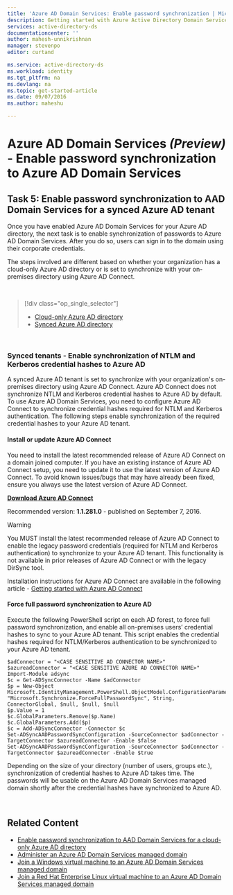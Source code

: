 ```yaml
---
title: 'Azure AD Domain Services: Enable password synchronization | Microsoft Azure'
description: Getting started with Azure Active Directory Domain Services
services: active-directory-ds
documentationcenter: ''
author: mahesh-unnikrishnan
manager: stevenpo
editor: curtand

ms.service: active-directory-ds
ms.workload: identity
ms.tgt_pltfrm: na
ms.devlang: na
ms.topic: get-started-article
ms.date: 09/07/2016
ms.author: maheshu

---
```

# Azure AD Domain Services *(Preview)* - Enable password synchronization to Azure AD Domain Services
## Task 5: Enable password synchronization to AAD Domain Services for a synced Azure AD tenant
Once you have enabled Azure AD Domain Services for your Azure AD directory, the next task is to enable synchronization of passwords to Azure AD Domain Services. After you do so, users can sign in to the domain using their corporate credentials.

The steps involved are different based on whether your organization has a cloud-only Azure AD directory or is set to synchronize with your on-premises directory using Azure AD Connect.

<br>

> [!div class="op_single_selector"]
> * [Cloud-only Azure AD directory](active-directory-ds-getting-started-password-sync.md)
> * [Synced Azure AD directory](active-directory-ds-getting-started-password-sync-synced-tenant.md)
> 
> 

<br>

### Synced tenants - Enable synchronization of NTLM and Kerberos credential hashes to Azure AD
A synced Azure AD tenant is set to synchronize with your organization's on-premises directory using Azure AD Connect. Azure AD Connect does not synchronize NTLM and Kerberos credential hashes to Azure AD by default. To use Azure AD Domain Services, you need to configure Azure AD Connect to synchronize credential hashes required for NTLM and Kerberos authentication. The following steps enable synchronization of the required credential hashes to your Azure AD tenant.

#### Install or update Azure AD Connect
You need to install the latest recommended release of Azure AD Connect on a domain joined computer. If you have an existing instance of Azure AD Connect setup, you need to update it to use the latest version of Azure AD Connect. To avoid known issues/bugs that may have already been fixed, ensure you always use the latest version of Azure AD Connect.

**[Download Azure AD Connect](http://www.microsoft.com/download/details.aspx?id=47594)**

Recommended version: **1.1.281.0** - published on September 7, 2016.

> [!WARNING]
> You MUST install the latest recommended release of Azure AD Connect to enable the legacy password credentials (required for NTLM and Kerberos authentication) to synchronize to your Azure AD tenant. This functionality is not available in prior releases of Azure AD Connect or with the legacy DirSync tool.
> 
> 

Installation instructions for Azure AD Connect are available in the following article - [Getting started with Azure AD Connect](../active-directory/active-directory-aadconnect.md)

#### Force full password synchronization to Azure AD
Execute the following PowerShell script on each AD forest, to force full password synchronization, and enable all on-premises users’ credential hashes to sync to your Azure AD tenant. This script enables the credential hashes required for NTLM/Kerberos authentication to be synchronized to your Azure AD tenant.

```
$adConnector = "<CASE SENSITIVE AD CONNECTOR NAME>"  
$azureadConnector = "<CASE SENSITIVE AZURE AD CONNECTOR NAME>"  
Import-Module adsync  
$c = Get-ADSyncConnector -Name $adConnector  
$p = New-Object Microsoft.IdentityManagement.PowerShell.ObjectModel.ConfigurationParameter "Microsoft.Synchronize.ForceFullPasswordSync", String, ConnectorGlobal, $null, $null, $null
$p.Value = 1  
$c.GlobalParameters.Remove($p.Name)  
$c.GlobalParameters.Add($p)  
$c = Add-ADSyncConnector -Connector $c  
Set-ADSyncAADPasswordSyncConfiguration -SourceConnector $adConnector -TargetConnector $azureadConnector -Enable $false   
Set-ADSyncAADPasswordSyncConfiguration -SourceConnector $adConnector -TargetConnector $azureadConnector -Enable $true  
```

Depending on the size of your directory (number of users, groups etc.), synchronization of credential hashes to Azure AD takes time. The passwords will be usable on the Azure AD Domain Services managed domain shortly after the credential hashes have synchronized to Azure AD.

<br>

## Related Content
* [Enable password synchronization to AAD Domain Services for a cloud-only Azure AD directory](active-directory-ds-getting-started-password-sync.md)
* [Administer an Azure AD Domain Services managed domain](active-directory-ds-admin-guide-administer-domain.md)
* [Join a Windows virtual machine to an Azure AD Domain Services managed domain](active-directory-ds-admin-guide-join-windows-vm.md)
* [Join a Red Hat Enterprise Linux virtual machine to an Azure AD Domain Services managed domain](active-directory-ds-admin-guide-join-rhel-linux-vm.md)

